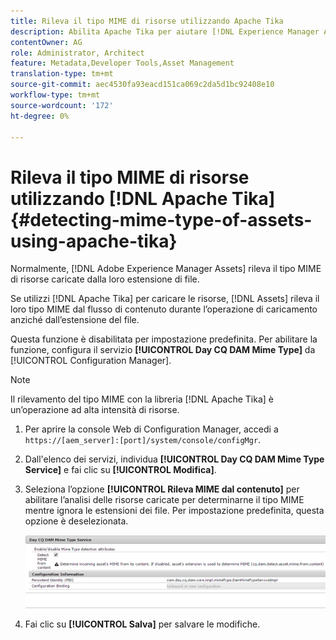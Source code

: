 ```yaml
---
title: Rileva il tipo MIME di risorse utilizzando Apache Tika
description: Abilita Apache Tika per aiutare [!DNL Experience Manager Assets] a rilevare il tipo MIME di risorse dal flusso di contenuto durante l'operazione di caricamento invece dell'estensione del file.
contentOwner: AG
role: Administrator, Architect
feature: Metadata,Developer Tools,Asset Management
translation-type: tm+mt
source-git-commit: aec4530fa93eacd151ca069c2da5d1bc92408e10
workflow-type: tm+mt
source-wordcount: '172'
ht-degree: 0%

---
```



# Rileva il tipo MIME di risorse utilizzando [!DNL Apache Tika] {#detecting-mime-type-of-assets-using-apache-tika}

Normalmente, [!DNL Adobe Experience Manager Assets] rileva il tipo MIME di risorse caricate dalla loro estensione di file.

Se utilizzi [!DNL Apache Tika] per caricare le risorse, [!DNL Assets] rileva il loro tipo MIME dal flusso di contenuto durante l’operazione di caricamento anziché dall’estensione del file.

Questa funzione è disabilitata per impostazione predefinita. Per abilitare la funzione, configura il servizio **[!UICONTROL Day CQ DAM Mime Type]** da [!UICONTROL Configuration Manager].

>[!NOTE]
>
>Il rilevamento del tipo MIME con la libreria [!DNL Apache Tika] è un’operazione ad alta intensità di risorse.

1. Per aprire la console Web di Configuration Manager, accedi a `https://[aem_server]:[port]/system/console/configMgr`.

1. Dall&#39;elenco dei servizi, individua **[!UICONTROL Day CQ DAM Mime Type Service]** e fai clic su **[!UICONTROL Modifica]**.

1. Seleziona l’opzione **[!UICONTROL Rileva MIME dal contenuto]** per abilitare l’analisi delle risorse caricate per determinarne il tipo MIME mentre ignora le estensioni dei file. Per impostazione predefinita, questa opzione è deselezionata.

   ![chlimage_1-333](assets/chlimage_1-333.png)

1. Fai clic su **[!UICONTROL Salva]** per salvare le modifiche.
